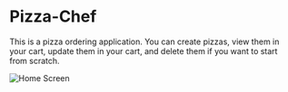 # Pizza-Chef
This is a pizza ordering application. You can create pizzas, view them in your cart, update them in your cart, and delete them if you want to start from scratch.

![Home Screen](./flutter_04.png)
